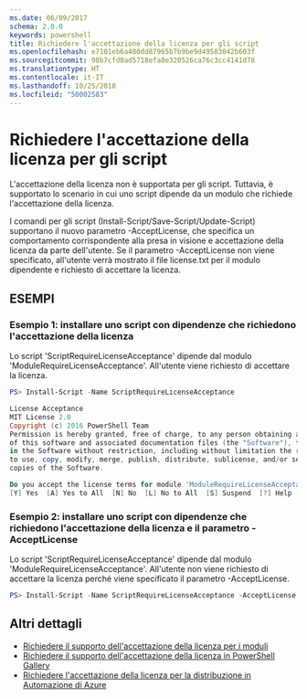 ```yaml
---
ms.date: 06/09/2017
schema: 2.0.0
keywords: powershell
title: Richiedere l'accettazione della licenza per gli script
ms.openlocfilehash: e7101eb6a480dd87965b7b9be9d49583042b603f
ms.sourcegitcommit: 98b7cfd8ad5718efa8e320526ca76c3cc4141d78
ms.translationtype: HT
ms.contentlocale: it-IT
ms.lasthandoff: 10/25/2018
ms.locfileid: "50002583"
---
```

# <a name="requiring-license-acceptance-for-scripts"></a>Richiedere l'accettazione della licenza per gli script

L'accettazione della licenza non è supportata per gli script. Tuttavia, è supportato lo scenario in cui uno script dipende da un modulo che richiede l'accettazione della licenza.

I comandi per gli script (Install-Script/Save-Script/Update-Script) supportano il nuovo parametro -AcceptLicense, che specifica un comportamento corrispondente alla presa in visione e accettazione della licenza da parte dell'utente. Se il parametro -AcceptLicense non viene specificato, all'utente verrà mostrato il file license.txt per il modulo dipendente e richiesto di accettare la licenza.

## <a name="examples"></a>ESEMPI

### <a name="example-1-install-script-with-dependencies-requiring-license-acceptance"></a>Esempio 1: installare uno script con dipendenze che richiedono l'accettazione della licenza

Lo script 'ScriptRequireLicenseAcceptance' dipende dal modulo 'ModuleRequireLicenseAcceptance'. All'utente viene richiesto di accettare la licenza.

```PowerShell
PS> Install-Script -Name ScriptRequireLicenseAcceptance

License Acceptance
MIT License 2.0
Copyright (c) 2016 PowerShell Team
Permission is hereby granted, free of charge, to any person obtaining a copy
of this software and associated documentation files (the "Software"), to deal
in the Software without restriction, including without limitation the rights
to use, copy, modify, merge, publish, distribute, sublicense, and/or sell
copies of the Software.

Do you accept the license terms for module 'ModuleRequireLicenseAcceptance'.
[Y] Yes  [A] Yes to All  [N] No  [L] No to All  [S] Suspend  [?] Help (default is "N"):
```

### <a name="example-2-install-script-with-dependencies-requiring-license-acceptance-and--acceptlicense"></a>Esempio 2: installare uno script con dipendenze che richiedono l'accettazione della licenza e il parametro -AcceptLicense

Lo script 'ScriptRequireLicenseAcceptance' dipende dal modulo 'ModuleRequireLicenseAcceptance'. All'utente non viene richiesto di accettare la licenza perché viene specificato il parametro -AcceptLicense.

```PowerShell
PS> Install-Script -Name ScriptRequireLicenseAcceptance -AcceptLicense
```

## <a name="more-details"></a>Altri dettagli

- [Richiedere il supporto dell'accettazione della licenza per i moduli](module-license-acceptance.md)
- [Richiedere il supporto dell'accettazione della licenza in PowerShell Gallery](../how-to/working-with-packages/packages-that-require-license-acceptance.md)
- [Richiedere l'accettazione della licenza per la distribuzione in Automazione di Azure](../how-to/working-with-packages/deploy-to-azure-automation.md)
